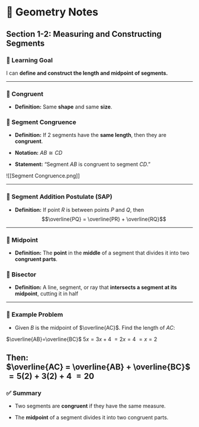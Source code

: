 # 📐 Geometry Notes

## Section 1-2: Measuring and Constructing Segments

### 📘 Learning Goal

I can **define and construct the length and midpoint of segments.**

---

### 🔹 Congruent

- **Definition:** Same **shape** and same **size**.
### 🔹 Segment Congruence

- **Definition:** If 2 segments have the **same length**, then they are **congruent**.
    
- **Notation:** $AB \cong CD$
    
- **Statement:** “Segment $AB$ is congruent to segment $CD$.”
    

![[Segment Congruence.png]]

---

### 📌 Segment Addition Postulate (SAP)

- **Definition:** If point $R$ is between points $P$ and $Q$, then  
    $$\overline{PQ} = \overline{PR} + \overline{RQ}$$

---

### 🔹 Midpoint

- **Definition:** The **point** in the **middle** of a segment that divides it into two **congruent parts**.
### 🔹 Bisector

- **Definition:** A line, segment, or ray that **intersects a segment at its midpoint**, cutting it in half

---

### 📝 Example Problem

- Given $B$ is the midpoint of $\overline{AC}$. Find the length of $AC$:
    
$\overline{AB}=\overline{BC}$
$5x=3x+4$ 
$=2x=4$
$=x=2$

Then:  
$\overline{AC} = \overline{AB} + \overline{BC}$
	$= 5(2)+3(2)+4$
	$=20$
---

### ✅ Summary

- Two segments are **congruent** if they have the same measure.
    
- The **midpoint** of a segment divides it into two congruent parts.